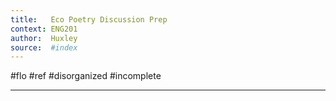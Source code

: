 ```yaml
---
title:   Eco Poetry Discussion Prep
context: ENG201
author:  Huxley
source:  #index
---
```


#flo #ref #disorganized #incomplete

---






































